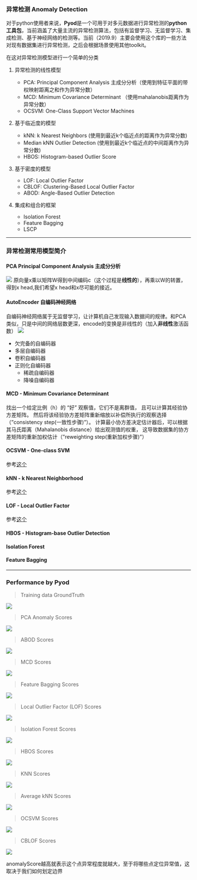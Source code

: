 ### 异常检测 Anomaly Detection

对于python使用者来说，**Pyod**是一个可用于对多元数据进行异常检测的**python工具包**，当前涵盖了大量主流的异常检测算法，包括有监督学习、无监督学习、集成检测、基于神经网络的检测等。当前（2019.9）主要会使用这个库的一些方法对现有数据集进行异常检测，之后会根据场景使用其他toolkit。

在这对异常检测模型进行一个简单的分类

1. 异常检测的线性模型
	- PCA: Principal Component Analysis 主成分分析（使用到特征平面的带权映射距离之和作为异常分数）
	- MCD: Minimum Covariance Determinant （使用mahalanobis距离作为异常分数）
	- OCSVM: One-Class Support Vector Machines

2. 基于临近度的模型
	- kNN: k Nearest Neighbors (使用到最近k个临近点的距离作为异常分数)
	- Median kNN Outlier Detection (使用到最近k个临近点的中间距离作为异常分数)
	- HBOS: Histogram-based Outlier Score

3. 基于密度的模型
	- LOF: Local Outlier Factor
	- CBLOF: Clustering-Based Local Outlier Factor
	- ABOD: Angle-Based Outlier Detection

4. 集成和组合的框架
	- Isolation Forest
	- Feature Bagging
	- LSCP
	

***
### 异常检测常用模型简介

#### PCA Principal Component Analysis 主成分分析

![](resources/PCA_arch.jpg)
原向量x乘以矩阵W得到中间编码c（这个过程是**线性的**），再乘以W的转置，得到x head,我们希望x head和x尽可能的接近。


#### AutoEncoder 自编码神经网络
自编码神经网络属于无监督学习，让计算机自己发现输入数据间的规律。和PCA类似，只是中间的网络层数更深，encode的变换是非线性的（加入**非线性**激活函数）
![](resources/AutoEncoder_arch.jpg)


* 欠完备的自编码器 
* 多层自编码器
* 卷积自编码器
* 正则化自编码器
	- 稀疏自编码器
	- 降噪自编码器

#### MCD - Minimum Covariance Determinant 
找出一个给定比例（h）的 “好” 观察值，它们不是离群值， 且可以计算其经验协方差矩阵。 然后将该经验协方差矩阵重新缩放以补偿所执行的观察选择（”consistency step(一致性步骤)”）。 计算最小协方差决定估计器后，可以根据其马氏距离（Mahalanobis distance）给出观测值的权重， 这导致数据集的协方差矩阵的重新加权估计（”reweighting step(重新加权步骤)”）


#### OCSVM - One-class SVM 
参考[这个](https://www.cnblogs.com/wj-1314/p/10701708.html)


#### kNN - k Nearest Neighborhood 
参考[这个](https://www.cnblogs.com/jyroy/p/9427977.html)

#### LOF - Local Outlier Factor
参考[这个](https://blog.csdn.net/wangyibo0201/article/details/51705966)

#### HBOS - Histogram-base Outlier Detection



#### Isolation Forest


#### Feature Bagging




***

### Performance by Pyod

> Training data GroundTruth

![](img/GroundTruth.png)

> PCA Anomaly Scores

![](img/PCA_AnomalyScores.png)

>  ABOD Scores

![](img/ABOD_AnomalyScores.png)

>  MCD Scores

![](img/MCD_AnomalyScores.png)

>  Feature Bagging Scores

![](img/Feature_Bagging_AnomalyScores.png)

> Local Outlier Factor (LOF)  Scores

![](img/LOF_AnomalyScores.png)

> Isolation Forest Scores

![](img/Isolation_Forest_AnomalyScores.png)

> HBOS  Scores

![](img/HBOS_AnomalyScores.png)

> KNN  Scores

![](img/KNN_AnomalyScores.png)

> Average kNN Scores

![](img/Average_KNN_AnomalyScores.png)

> OCSVM Scores

![](img/OCSVM_AnomalyScores.png)

> CBLOF Scores

![](img/CBLOF_AnomalyScores.png)


anomalyScore越高就表示这个点异常程度就越大，至于将哪些点定位异常值，这取决于我们如何划定边界
